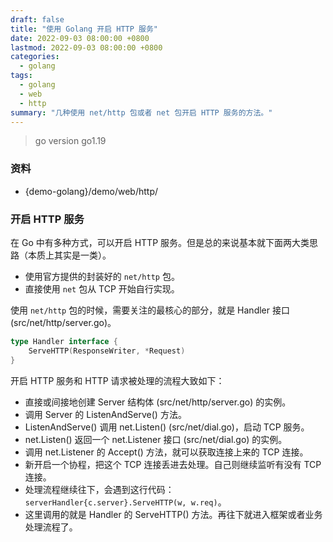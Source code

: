 ```yaml
---
draft: false
title: "使用 Golang 开启 HTTP 服务"
date: 2022-09-03 08:00:00 +0800
lastmod: 2022-09-03 08:00:00 +0800
categories:
  - golang
tags:
  - golang
  - web
  - http
summary: "几种使用 net/http 包或者 net 包开启 HTTP 服务的方法。"
---
```


> go version go1.19

### 资料

- {demo-golang}/demo/web/http/

### 开启 HTTP 服务

在 Go 中有多种方式，可以开启 HTTP 服务。但是总的来说基本就下面两大类思路（本质上其实是一类）。

- 使用官方提供的封装好的 `net/http` 包。
- 直接使用 `net` 包从 TCP 开始自行实现。

使用 `net/http` 包的时候，需要关注的最核心的部分，就是 Handler 接口 (src/net/http/server.go)。

```go
type Handler interface {
	ServeHTTP(ResponseWriter, *Request)
}
```

开启 HTTP 服务和 HTTP 请求被处理的流程大致如下：

- 直接或间接地创建 Server 结构体 (src/net/http/server.go) 的实例。
- 调用 Server 的 ListenAndServe() 方法。
- ListenAndServe() 调用 net.Listen() (src/net/dial.go)，启动 TCP 服务。
- net.Listen() 返回一个 net.Listener 接口 (src/net/dial.go) 的实例。
- 调用 net.Listener 的 Accept() 方法，就可以获取连接上来的 TCP 连接。
- 新开启一个协程，把这个 TCP 连接丢进去处理。自己则继续监听有没有 TCP 连接。
- 处理流程继续往下，会遇到这行代码：`serverHandler{c.server}.ServeHTTP(w, w.req)`。
- 这里调用的就是 Handler 的 ServeHTTP() 方法。再往下就进入框架或者业务处理流程了。
